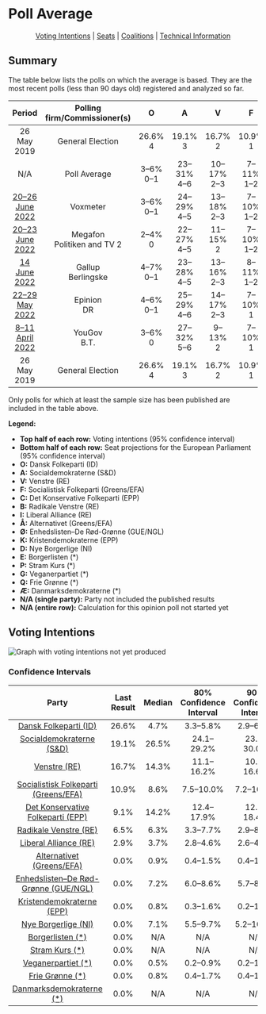 # Poll Average

<p align="center"><a href="#voting-intentions">Voting Intentions</a> | <a href="#seats">Seats</a> | <a href="#coalitions">Coalitions</a> | <a href="#technical-information">Technical Information</a></p>

## Summary

The table below lists the polls on which the average is based. They are the most recent polls (less than 90 days old) registered and analyzed so far.

| Period     | Polling firm/Commissioner(s) | O | A | V | F | C | B | I | Å | Ø | K | D | E | P | G | Q | Æ |
|:----------:|:----------------------------:|:--:|:--:|:--:|:--:|:--:|:--:|:--:|:--:|:--:|:--:|:--:|:--:|:--:|:--:|:--:|:--:|
| 26 May 2019 | General Election | 26.6% <br> 4 | 19.1% <br> 3 | 16.7% <br> 2 | 10.9% <br> 1 | 9.1% <br> 1 | 6.5% <br> 1 | 2.9% <br> 0 | 0.0% <br> 0 | 0.0% <br> 0 | 0.0% <br> 0 | 0.0% <br> 0 | 0.0% <br> 0 | 0.0% <br> 0 | 0.0% <br> 0 | 0.0% <br> 0 | 0.0% <br> 0 |
| N/A | Poll Average | 3–6% <br> 0–1 | 23–31% <br> 4–6 | 10–17% <br> 2–3 | 7–11% <br> 1–2 | 12–19% <br> 2–3 | 3–9% <br> 0–1 | 2–5% <br> 0 | 0–2% <br> 0 | 6–9% <br> 1 | 0–2% <br> 0 | 5–10% <br> 1–2 | N/A <br> N/A | N/A <br> N/A | 0–1% <br> 0 | 0–2% <br> 0 | N/A <br> N/A |
| [20–26 June 2022](2022-06-26-Voxmeter.html) | Voxmeter | 3–6% <br> 0–1 | 24–29% <br> 4–5 | 13–18% <br> 2–3 | 7–10% <br> 1–2 | 11–15% <br> 2–3 | 6–9% <br> 1 | 2–4% <br> 0–1 | 1–2% <br> 0 | 6–10% <br> 1 | 0–1% <br> 0 | 4–7% <br> 0–1 | N/A <br> N/A | N/A <br> N/A | 0–1% <br> 0 | 0–1% <br> 0 | N/A <br> N/A |
| [20–23 June 2022](2022-06-23-Megafon.html) | Megafon <br> Politiken and TV 2 | 2–4% <br> 0 | 22–27% <br> 4–5 | 11–15% <br> 2 | 7–10% <br> 1–2 | 15–19% <br> 3 | 5–8% <br> 1 | 3–6% <br> 0 | 0–1% <br> 0 | 6–9% <br> 1 | 0–1% <br> 0 | 7–10% <br> 1 | N/A <br> N/A | N/A <br> N/A | 0–1% <br> 0 | 0–1% <br> 0 | N/A <br> N/A |
| [14 June 2022](2022-06-14-Gallup.html) | Gallup <br> Berlingske | 4–7% <br> 0–1 | 23–28% <br> 4–5 | 13–16% <br> 2–3 | 8–11% <br> 1–2 | 12–16% <br> 2–3 | 5–8% <br> 1 | 3–5% <br> 0 | 1–2% <br> 0 | 7–9% <br> 1 | 1–2% <br> 0 | 5–7% <br> 1 | N/A <br> N/A | N/A <br> N/A | 0–1% <br> 0 | 0–1% <br> 0 | N/A <br> N/A |
| [22–29 May 2022](2022-05-29-Epinion.html) | Epinion <br> DR | 4–6% <br> 0–1 | 25–29% <br> 4–6 | 14–17% <br> 2–3 | 7–10% <br> 1 | 12–14% <br> 2 | 5–7% <br> 1 | 3–5% <br> 0 | 1–2% <br> 0 | 6–8% <br> 1 | 0–1% <br> 0 | 6–8% <br> 1 | N/A <br> N/A | N/A <br> N/A | 0–1% <br> 0 | 1–2% <br> 0 | N/A <br> N/A |
| [8–11 April 2022](2022-04-11-YouGov.html) | YouGov <br> B.T. | 3–6% <br> 0 | 27–32% <br> 5–6 | 9–13% <br> 2 | 7–10% <br> 1 | 15–19% <br> 3–4 | 2–4% <br> 0 | 2–4% <br> 0 | 0–1% <br> 0 | 5–8% <br> 1 | 1–2% <br> 0 | 8–11% <br> 1–2 | N/A <br> N/A | N/A <br> N/A | 0–1% <br> 0 | 1–2% <br> 0 | N/A <br> N/A |
| 26 May 2019 | General Election | 26.6% <br> 4 | 19.1% <br> 3 | 16.7% <br> 2 | 10.9% <br> 1 | 9.1% <br> 1 | 6.5% <br> 1 | 2.9% <br> 0 | 0.0% <br> 0 | 0.0% <br> 0 | 0.0% <br> 0 | 0.0% <br> 0 | 0.0% <br> 0 | 0.0% <br> 0 | 0.0% <br> 0 | 0.0% <br> 0 | 0.0% <br> 0 |

Only polls for which at least the sample size has been published are included in the table above.

**Legend:**
+ **Top half of each row:** Voting intentions (95% confidence interval)
+ **Bottom half of each row:** Seat projections for the European Parliament (95% confidence interval)
+ **O:** Dansk Folkeparti (ID)
+ **A:** Socialdemokraterne (S&D)
+ **V:** Venstre (RE)
+ **F:** Socialistisk Folkeparti (Greens/EFA)
+ **C:** Det Konservative Folkeparti (EPP)
+ **B:** Radikale Venstre (RE)
+ **I:** Liberal Alliance (RE)
+ **Å:** Alternativet (Greens/EFA)
+ **Ø:** Enhedslisten–De Rød-Grønne (GUE/NGL)
+ **K:** Kristendemokraterne (EPP)
+ **D:** Nye Borgerlige (NI)
+ **E:** Borgerlisten (*)
+ **P:** Stram Kurs (*)
+ **G:** Veganerpartiet (*)
+ **Q:** Frie Grønne (*)
+ **Æ:** Danmarksdemokraterne (*)
+ **N/A (single party):** Party not included the published results
+ **N/A (entire row):** Calculation for this opinion poll not started yet

## Voting Intentions

![Graph with voting intentions not yet produced](average-2022-06-30.png "Voting Intentions")

### Confidence Intervals

| Party | Last Result | Median | 80% Confidence Interval | 90% Confidence Interval | 95% Confidence Interval | 99% Confidence Interval |
|:-----:|:-----------:|:------:|:-----------------------:|:-----------------------:|:-----------------------:|:-----------------------:|
| <a href="#dansk-folkeparti-(id)">Dansk Folkeparti (ID)</a> | 26.6% | 4.7% | 3.3–5.8% |2.9–6.0% | 2.7–6.2% | 2.4–6.7% |
| <a href="#socialdemokraterne-(s&d)">Socialdemokraterne (S&D)</a> | 19.1% | 26.5% | 24.1–29.2% |23.5–30.0% | 23.1–30.6% | 22.2–31.7% |
| <a href="#venstre-(re)">Venstre (RE)</a> | 16.7% | 14.3% | 11.1–16.2% |10.5–16.6% | 10.1–17.0% | 9.5–17.7% |
| <a href="#socialistisk-folkeparti-(greens/efa)">Socialistisk Folkeparti (Greens/EFA)</a> | 10.9% | 8.6% | 7.5–10.0% |7.2–10.4% | 7.0–10.8% | 6.5–11.4% |
| <a href="#det-konservative-folkeparti-(epp)">Det Konservative Folkeparti (EPP)</a> | 9.1% | 14.2% | 12.4–17.9% |12.0–18.4% | 11.7–18.8% | 11.0–19.7% |
| <a href="#radikale-venstre-(re)">Radikale Venstre (RE)</a> | 6.5% | 6.3% | 3.3–7.7% |2.9–8.2% | 2.7–8.6% | 2.4–9.3% |
| <a href="#liberal-alliance-(re)">Liberal Alliance (RE)</a> | 2.9% | 3.7% | 2.8–4.6% |2.6–4.9% | 2.4–5.1% | 2.1–5.6% |
| <a href="#alternativet-(greens/efa)">Alternativet (Greens/EFA)</a> | 0.0% | 0.9% | 0.4–1.5% |0.4–1.7% | 0.3–1.9% | 0.2–2.3% |
| <a href="#enhedslisten–de-rød-grønne-(gue/ngl)">Enhedslisten–De Rød-Grønne (GUE/NGL)</a> | 0.0% | 7.2% | 6.0–8.6% |5.7–8.9% | 5.5–9.2% | 5.0–9.8% |
| <a href="#kristendemokraterne-(epp)">Kristendemokraterne (EPP)</a> | 0.0% | 0.8% | 0.3–1.6% |0.2–1.7% | 0.2–1.9% | 0.1–2.2% |
| <a href="#nye-borgerlige-(ni)">Nye Borgerlige (NI)</a> | 0.0% | 7.1% | 5.5–9.7% |5.2–10.1% | 5.0–10.5% | 4.5–11.2% |
| <a href="#borgerlisten-(*)">Borgerlisten (*)</a> | 0.0% | N/A | N/A |N/A | N/A | N/A |
| <a href="#stram-kurs-(*)">Stram Kurs (*)</a> | 0.0% | N/A | N/A |N/A | N/A | N/A |
| <a href="#veganerpartiet-(*)">Veganerpartiet (*)</a> | 0.0% | 0.5% | 0.2–0.9% |0.2–1.1% | 0.1–1.2% | 0.1–1.5% |
| <a href="#frie-grønne-(*)">Frie Grønne (*)</a> | 0.0% | 0.8% | 0.4–1.7% |0.4–1.9% | 0.3–2.0% | 0.2–2.3% |
| <a href="#danmarksdemokraterne-(*)">Danmarksdemokraterne (*)</a> | 0.0% | N/A | N/A |N/A | N/A | N/A |

